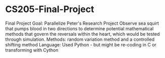 # CS205-Final-Project
Final Project
Goal: Parallelize Peter's Research Project 
Observe sea squirt that pumps blood in two directions to determine potential mathematical methods that govern the reversals within the heart, which would be tested through simulation.
Methods: random variation method and a controlled shifting method
Language: Used Python - but might be re-coding in C or transforming with Cython 

